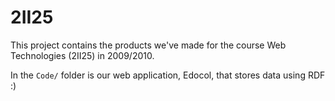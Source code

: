 # 2II25

This project contains the products we've made for the course Web Technologies (2II25) in 2009/2010.

In the `Code/` folder is our web application, Edocol, that stores data using RDF :)
